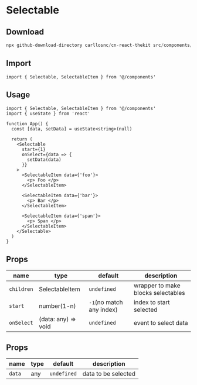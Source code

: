 # Selectable

## Download

```c
npx github-download-directory carllosnc/cn-react-thekit src/components/Selectable
```

## Import

```tsx
import { Selectable, SelectableItem } from '@/components'
```

## Usage

```tsx
import { Selectable, SelectableItem } from '@/components'
import { useState } from 'react'

function App() {
  const [data, setData] = useState<string>(null)

  return (
    <Selectable
      start={1}
      onSelect={data => {
        setData(data)
      }}
    >
      <SelectableItem data={'foo'}>
        <p> Foo </p>
      </SelectableItem>

      <SelectableItem data={'bar'}>
        <p> Bar </p>
      </SelectableItem>

      <SelectableItem data={'span'}>
        <p> Span </p>
      </SelectableItem>
    </Selectable>
  )
}
```

## <Selectable/> Props

| name       | type                | default                  | description                        |
| ---------- | ------------------- | ------------------------ | ---------------------------------- |
| `children` | SelectableItem      | `undefined`              | wrapper to make blocks selectables |
| `start`    | number(1-n)         | `-1`(no match any index) | index to start selected            |
| `onSelect` | (data: any) => void | `undefined`              | event to select data               |

## <SelectableItem/> Props

| name   | type | default     | description         |
| ------ | ---- | ----------- | ------------------- |
| `data` | any  | `undefined` | data to be selected |
